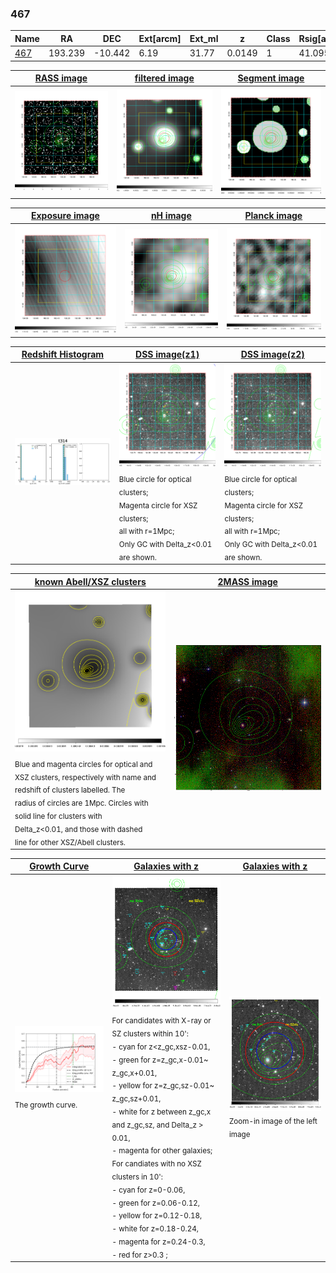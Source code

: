 <div STYLE="page-break-after: always;"></div>

### 467

|Name          |RA          |DEC      | Ext[arcm] | Ext_ml | z    | Class| Rsig[arcmin] | CRsig[c/s] | CR500[c/s] | R500[Mpc] |L500[erg/s]|F500[erg/s/cm^2]| M500[Msun]|Tx[keV]|beta|GC(XSZ,Delta_z<0.01)| GC(OPT,Delta_z<0.01)|GC|alias|
|--------------|------------|------------|---|---|-----------|--------|------|------|----|----|----|----|----|----|----|----|----|----|---|
|[467](script/467.md)     | 193.239       | -10.442       | 6.19    | 31.77   | 0.0149 | 1   | 41.095 |0.511 |0.483 |0.486 |3.210e+42 |6.439e-12 |3.303e+13 |1.086 |0.418 |-, |N, |-, |t314|

|[RASS image](../image/467/467_img.pdf)|[filtered image](../image/467/467_fil.pdf)|[Segment image](../image/467/467_seg.pdf)|
|-------------------|--------------------|-------------------|
| <img src="../image/467/467_img.png" width="300">  | <img src="../image/467/467_fil.png" width="300">   | <img src="../image/467/467_seg.png" width="300">  |

|[Exposure image](../image/467/467_mex.pdf)| [nH image](../image/467/467_nh.pdf)| [Planck image](../image/467/467_p.pdf)|
|-------------------|--------------------|-------------------|
|<img src="../image/467/467_mex.png" width="300">   | <img src="../image/467/467_nh.png" width="300">    | <img src="../image/467/467_p.png" width="300"> |

|[Redshift Histogram](../image/467/467_zg.pdf) | [DSS image(z1)](../image/467/467_dss_z1.pdf)      |  [DSS image(z2)](../image/467/467_dss_z2.pdf)    |
|-------------------|--------------------|-------------------|
|<img src="../image/467/467_zg.png" width="300"> |<img src="../image/467/467_dss_z1.png" width="300"> <sub><br>Blue circle for optical clusters; <br>Magenta circle for XSZ clusters; <br>all with r=1Mpc; <br>Only GC with Delta_z<0.01 are shown. </sub>| <img src="../image/467/467_dss_z2.png" width="300"><sub><br>Blue circle for optical clusters; <br>Magenta circle for XSZ clusters; <br>all with r=1Mpc; <br>Only GC with Delta_z<0.01 are shown. </sub> |

|[known Abell/XSZ clusters](../image/467/467_m.pdf) | [2MASS image](../image/467/467_2mass.pdf)      |
|-------------------|-------------------|
|<img src=../image/467/467_m.png width="300"> <sub><br>Blue and magenta circles for optical and <br>XSZ clusters, respectively with name and <br>redshift of clusters labelled. The <br>radius of circles are 1Mpc. Circles with <br>solid line for clusters with <br>Delta_z<0.01, and those with dashed <br>line for other XSZ/Abell clusters.        </sub>|<img src="../image/467/467_2mass.png" width="300">  |

|[Growth Curve](../image/467/467_gca_all.png) |[Galaxies with z](../image/467/467_opt_ned.pdf) |[Galaxies with z](../image/467/467_opt_ned_zoom.pdf) |
|-------------------|-------------------|-------------------|
| <img src="../image/467/467_gca_all.png" width="300"> <sub><br>The growth curve.</sub>| <img src=../image/467/467_opt_ned.png width="300"> <br><sub> For candidates with X-ray or SZ clusters within 10': <br> - cyan for z<z_gc,xsz-0.01, <br> - green for z=z_gc,x-0.01~ z_gc,x+0.01, <br> - yellow for z=z_gc,sz-0.01~ z_gc,sz+0.01, <br> - white for z between z_gc,x and z_gc,sz, and Delta_z > 0.01, <br> - magenta for other galaxies; <br>For candiates with no XSZ clusters in 10': <br> - cyan for z=0-0.06, <br> - green for z=0.06-0.12, <br> - yellow for z=0.12-0.18, <br> - white for z=0.18-0.24, <br> - magenta for z=0.24-0.3, <br> - red for z>0.3 ;  </sub>|<img src=../image/467/467_opt_ned_zoom.png width="300">  <br><sub> Zoom-in image of the left image</sub>|




